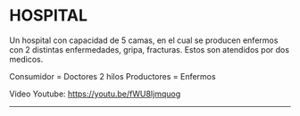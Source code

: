 # HOSPITAL 

Un hospital con capacidad de 5 camas, en el cual se producen enfermos con 2 distintas enfermedades, gripa, fracturas. Estos son atendidos por dos medicos. 

Consumidor = Doctores 2 hilos
Productores = Enfermos

Video Youtube: https://youtu.be/fWU8Ijmquog
_________________________________________________________________________________________________________________
